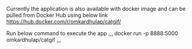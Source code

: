 Currently the application is also available with docker image and can be pulled from Docker Hub using below link
https://hub.docker.com/r/omkardhulap/catgif/ 

Run below command to execute the app
,,,
docker run -p 8888:5000 omkardhulap/catgif
,,,
